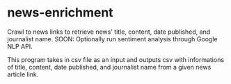 # news-enrichment
Crawl to news links to retrieve news' title, content, date published, and journalist name. SOON: Optionally run sentiment analysis through Google NLP API.

This program takes in csv file as an input and outputs csv with informations of title, content, date published, and journalist name from a given news article link.
